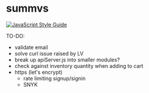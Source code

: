 # summvs

[![JavaScript Style Guide](https://cdn.rawgit.com/feross/standard/master/badge.svg)](https://github.com/feross/standard)

TO-DO:
- validate email
- solve curl issue raised by LV
- break up apiServer.js into smaller modules?
- check against inventory quantity when adding to cart
- https (let's encrypt)
  - rate limiting signup/signin
  - SNYK
